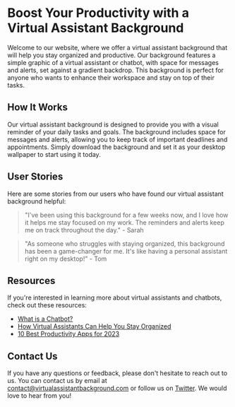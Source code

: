 <!--font:Orbitron-->

# Boost Your Productivity with a Virtual Assistant Background

Welcome to our website, where we offer a virtual assistant background that will help you stay organized and productive. Our background features a simple graphic of a virtual assistant or chatbot, with space for messages and alerts, set against a gradient backdrop. This background is perfect for anyone who wants to enhance their workspace and stay on top of their tasks.

## How It Works

Our virtual assistant background is designed to provide you with a visual reminder of your daily tasks and goals. The background includes space for messages and alerts, allowing you to keep track of important deadlines and appointments. Simply download the background and set it as your desktop wallpaper to start using it today.

## User Stories

Here are some stories from our users who have found our virtual assistant background helpful:

> "I've been using this background for a few weeks now, and I love how it helps me stay focused on my work. The reminders and alerts keep me on track throughout the day." - Sarah

> "As someone who struggles with staying organized, this background has been a game-changer for me. It's like having a personal assistant right on my desktop!" - Tom

## Resources

If you're interested in learning more about virtual assistants and chatbots, check out these resources:

- [What is a Chatbot?](#)
- [How Virtual Assistants Can Help You Stay Organized](#)
- [10 Best Productivity Apps for 2023](#)

## Contact Us

If you have any questions or feedback, please don't hesitate to reach out to us. You can contact us by email at [contact@virtualassistantbackground.com](mailto:contact@virtualassistantbackground.com) or follow us on [Twitter](#). We would love to hear from you!

<!--

Write me content for website with wallpaper which alt text is:

"A wallpaper with a simple graphic of a virtual assistant or chatbot, with space for messages and alerts, set against a gradient background."

The name/title of the page should not be 1:1 copy of the alt text but rather a real content of the website which is using this wallpaper.

- Use markdown format 
- Start with heading
- Heading should be short and concise
- The content should look like a real website 
- The website should not be about the wallpaper, wallpaper is just a related background
- Heading should be contain work "wallpaper" or "background"
- Include real sections like references, contact, user stories, etc. use things relevant to the page purpose.
- Feel free to use structure like headings, bullets, numbering, blockquotes, paragraphs, horizontal lines, etc.
- You can use formatting like bold or _italic_
- You can include UTF-8 emojis
- Links should be only #hash anchors (and you can refer to the document itself)
- Do not include images


---


# Virtual Assistant Wallpaper for Your Productivity Boost

Welcome to our website where we offer you a virtual assistant wallpaper that will help you stay productive and organized. Our wallpaper features a simple graphic of a virtual assistant or chatbot, with space for messages and alerts, set against a gradient background. This wallpaper is perfect for anyone who wants to enhance their workspace and stay on top of their tasks.

## How It Works

Our virtual assistant wallpaper is designed to provide you with a visual reminder of your daily tasks and goals. The wallpaper includes space for messages and alerts, allowing you to keep track of important deadlines and appointments. Simply download the wallpaper and set it as your desktop background to start using it today.

## User Stories

Here are some stories from our users who have found our virtual assistant wallpaper helpful:

> "I've been using this wallpaper for a few weeks now and I love it! It's a great way to keep track of my to-do list and stay focused throughout the day." - Jane

> "As someone who works from home, I find it easy to get distracted. This wallpaper has helped me stay on task and be more productive." - John

## References

If you're interested in learning more about virtual assistants and chatbots, check out these resources:

- [What is a Chatbot?](#)
- [How Virtual Assistants Can Help You Stay Organized](#)
- [10 Best Productivity Apps for 2023](#)

## Contact Us

If you have any questions or feedback, please don't hesitate to reach out to us. You can contact us by email at [contact@virtualassistantwallpaper.com](mailto:contact@virtualassistantwallpaper.com) or follow us on [Twitter](#). We would love to hear from you!


---


Heading should not include word "wallpaper". The website should not be about the wallpaper itself, wallpaper is just a related background, rewrite whole content.


---


# Boost Your Productivity with a Virtual Assistant Background

Welcome to our website, where we offer a virtual assistant background that will help you stay organized and productive. Our background features a simple graphic of a virtual assistant or chatbot, with space for messages and alerts, set against a gradient backdrop. This background is perfect for anyone who wants to enhance their workspace and stay on top of their tasks.

## How It Works

Our virtual assistant background is designed to provide you with a visual reminder of your daily tasks and goals. The background includes space for messages and alerts, allowing you to keep track of important deadlines and appointments. Simply download the background and set it as your desktop wallpaper to start using it today.

## User Stories

Here are some stories from our users who have found our virtual assistant background helpful:

> "I've been using this background for a few weeks now, and I love how it helps me stay focused on my work. The reminders and alerts keep me on track throughout the day." - Sarah

> "As someone who struggles with staying organized, this background has been a game-changer for me. It's like having a personal assistant right on my desktop!" - Tom

## Resources

If you're interested in learning more about virtual assistants and chatbots, check out these resources:

- [What is a Chatbot?](#)
- [How Virtual Assistants Can Help You Stay Organized](#)
- [10 Best Productivity Apps for 2023](#)

## Contact Us

If you have any questions or feedback, please don't hesitate to reach out to us. You can contact us by email at [contact@virtualassistantbackground.com](mailto:contact@virtualassistantbackground.com) or follow us on [Twitter](#). We would love to hear from you!

-->
